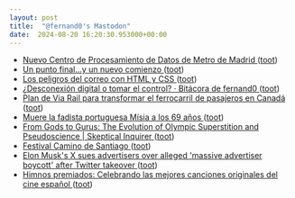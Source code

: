 ```yaml
---
layout: post
title:  "@fernand0's Mastodon"
date:  2024-08-20 16:20:30.953000+00:00
---
```

*  [Nuevo Centro de Procesamiento de Datos de Metro de Madrid ](https://www.vialibre-ffe.com/noticias.asp?not=4238) ([toot](https://mastodon.social/@fernand0/112995259577182720))
*  [Un punto final...y un nuevo comienzo ](http://trenesytiempos.blogspot.com/2024/07/un-punto-finaly-un-nuevo-comienzo.htm) ([toot](https://mastodon.social/@fernand0/112995142475871858))
*  [Los peligros del correo con HTML y CSS ](http://fernand0.github.io//html-email-peligroso) ([toot](https://mastodon.social/@fernand0/112995098297103367))
*  [¿Desconexión digital o tomar el control? · Bitácora de fernand0 ](http://blog.elmundoesimperfecto.com/2024/08/20/detox-desintoxicacion-digital) ([toot](https://mastodon.social/@fernand0/112994900168228262))
*  [Plan de Via Rail para transformar el ferrocarril de pasajeros en Canadá ](https://www.vialibre-ffe.com/noticias.asp?not=4239) ([toot](https://mastodon.social/@fernand0/112994740871377596))
*  [Muere la fadista portuguesa Mísia a los 69 años ](https://efe.com/cultura/2024-07-27/muere-la-fadista-portuguesa-misia-a-los-69-anos) ([toot](https://mastodon.social/@fernand0/112994651274194182))
*  [From Gods to Gurus: The Evolution of Olympic Superstition and Pseudoscience \| Skeptical Inquirer  ](https://skepticalinquirer.org/2024/06/from-gods-to-gurus-the-evolution-of-olympic-superstition-and-pseudoscience/) ([toot](https://mastodon.social/@fernand0/112994312214083618))
*  [Festival Camino de Santiago   ](https://www.dphuesca.es/festivalcaminosantiago-conciertos) ([toot](https://mastodon.social/@fernand0/112994012102789245))
*  [Elon Musk's X sues advertisers over alleged 'massive advertiser boycott' after Twitter takeover ](https://apnews.com/article/x-sues-advertisers-unilever-cvs-mars-orsted-673d1ae88e9fb0ca5b170d238739453) ([toot](https://mastodon.social/@fernand0/112993855655493352))
*  [Himnos premiados: Celebrando las mejores canciones originales del cine español ](https://www.aragonmusical.com/2024/08/himnos-premiados-celebrando-las-mejores-canciones-originales-del-cine-espanol) ([toot](https://mastodon.social/@fernand0/112993681593435864))
